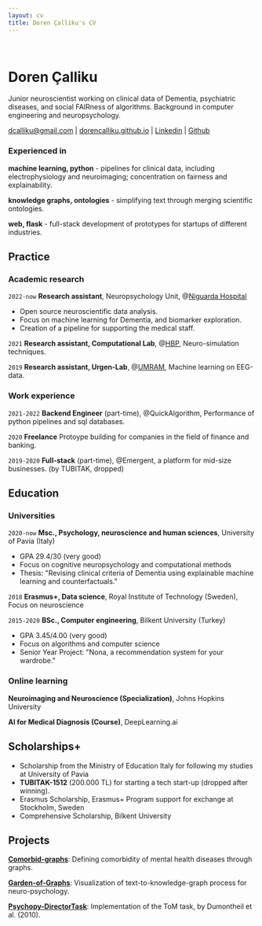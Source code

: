 ```yaml
---
layout: cv
title: Doren Çalliku's CV
---
```

<br>

# Doren Çalliku

Junior neuroscientist working on clinical data of Dementia, psychiatric diseases, and social FAIRness of algorithms. Background in computer engineering and neuropsychology. 

<div id="webaddress">
<a href="mailto:dcalliku@gmail.com">dcalliku@gmail.com</a>
| <a href="https://dorencalliku.github.io">dorencalliku.github.io</a>
| <a href="https://www.linkedin.com/in/doren-calliku-23a55623b/">Linkedin</a>
| <a href="https://github.com/DorenCalliku">Github</a>
</div>

### Experienced in

__machine learning, python__ - pipelines for clinical data, including electrophysiology and neuroimaging; concentration on fairness and explainability.

__knowledge graphs, ontologies__ - simplifying text through merging scientific ontologies. 

__web, flask__ - full-stack development of prototypes for startups of different industries. 

## Practice

### Academic research

`2022-now`
__Research assistant__, Neuropsychology Unit, @[Niguarda Hospital](https://www.ospedaleniguarda.it/EN/)

- Open source neuroscientific data analysis.
- Focus on machine learning for Dementia, and biomarker exploration. 
- Creation of a pipeline for supporting the medical staff.  

`2021`
__Research assistant, Computational Lab__, @[HBP](https://dangelo.unipv.it/researchlab/projects/hbp/), Neuro-simulation techniques.

`2019`
__Research assistant, Urgen-Lab__, @[UMRAM](http://umram.bilkent.edu.tr/index.php/research-groups/), Machine learning on EEG-data.

### Work experience

`2021-2022`
__Backend Engineer__ (part-time), @QuickAlgorithm, Performance of python pipelines and sql databases.

`2020`
__Freelance__ Protoype building for companies in the field of finance and banking.

`2019-2020`
__Full-stack__ (part-time), @Emergent, a platform for mid-size businesses. (by TUBITAK, dropped)

## Education

### Universities

`2020-now`
__Msc., Psychology, neuroscience and human sciences__, University of Pavia (Italy)

- GPA 29.4/30 (very good)
- Focus on cognitive neuropsychology and computational methods
- Thesis: "Revising clinical criteria of Dementia using explainable machine learning and counterfactuals."

`2018`
__Erasmus+, Data science__, Royal Institute of Technology (Sweden), Focus on neuroscience

`2015-2020`
__BSc., Computer engineering__, Bilkent University (Turkey)

- GPA 3.45/4.00 (very good)
- Focus on algorithms and computer science
- Senior Year Project: "Nona, a recommendation system for your wardrobe."

### Online learning

__Neuroimaging and Neuroscience (Specialization)__, Johns Hopkins University

__AI for Medical Diagnosis (Course)__, DeepLearning.ai

## Scholarships+

- Scholarship from the Ministry of Education Italy for following my studies at University of Pavia
- __TUBITAK-1512__ (200.000 TL) for starting a tech start-up (dropped after winning).
- Erasmus Scholarship, Erasmus+ Program support for exchange at Stockholm, Sweden
- Comprehensive Scholarship, Bilkent University

## Projects

__[Comorbid-graphs](https://github.com/DorenCalliku/comorbid-graphs)__: Defining comorbidity of mental health diseases through graphs.

__[Garden-of-Graphs](http://garden-of-graphs.herokuapp.com/)__: Visualization of text-to-knowledge-graph process for neuro-psychology.

__[Psychopy-DirectorTask](https://github.com/DorenCalliku/directortask)__: Implementation of the ToM task, by Dumontheil et al. (2010).

<!-- ### Footer

Last updated: November 2022 -->


